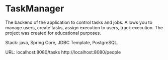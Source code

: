 # TaskManager
The backend of the application to control tasks and jobs. Allows you to manage users, create tasks, assign execution to users, track execution.
The project was created for educational purposes.

Stack: java, Spring Core, JDBC Template, PostgreSQL.

URL:
localhost:8080/tasks
http://localhost:8080/people
